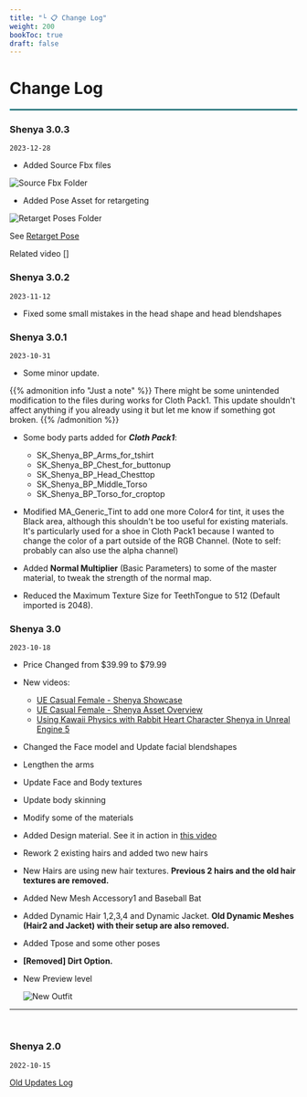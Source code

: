 ```yaml
---
title: "└ 📋 Change Log"
weight: 200
bookToc: true
draft: false
---
```


Change Log
===========

<hr style="border: 1px solid #44c0c9;">

### Shenya 3.0.3

`2023-12-28`

* Added Source Fbx files

![Source Fbx Folder](../img/changelog/2023-12-28/source-fbx-folder.jpg)

* Added Pose Asset for retargeting

![Retarget Poses Folder](../img/changelog/2023-12-28/retarget-poses-folder.jpg)

See [Retarget Pose](../general/retarget-pose.md#for-rabbit-heart-characters)

Related video []

### Shenya 3.0.2

`2023-11-12`

* Fixed some small mistakes in the head shape and head blendshapes

### Shenya 3.0.1

`2023-10-31`

* Some minor update.

{{% admonition info "Just a note" %}}
There might be some unintended modification to the files during works for Cloth Pack1. This update shouldn't affect anything if you already using it but let me know if something got broken.
{{% /admonition %}}

* Some body parts added for ***Cloth Pack1***:
  * SK_Shenya_BP_Arms_for_tshirt
  * SK_Shenya_BP_Chest_for_buttonup
  * SK_Shenya_BP_Head_Chesttop
  * SK_Shenya_BP_Middle_Torso
  * SK_Shenya_BP_Torso_for_croptop

* Modified MA_Generic_Tint to add one more Color4 for tint, it uses the Black area, although this shouldn't be too useful for existing materials. It's particularly used for a shoe in Cloth Pack1 because I wanted to change the color of a part outside of the RGB Channel. (Note to self: probably can also use the alpha channel)

* Added **Normal Multiplier** (Basic Parameters) to some of the master material, to tweak the strength of the normal map.

* Reduced the Maximum Texture Size for TeethTongue to 512 (Default imported is 2048).


### Shenya 3.0

`2023-10-18`

* Price Changed from $39.99 to $79.99
* New videos:
  * [UE Casual Female - Shenya Showcase](https://youtu.be/OfM1V1eI1jI)
  * [UE Casual Female - Shenya Asset Overview](https://youtu.be/nUcbepp6P_k)
  * [Using Kawaii Physics with Rabbit Heart Character Shenya in Unreal Engine 5](https://youtu.be/HkaO96Ox8yg)
* Changed the Face model and Update facial blendshapes
* Lengthen the arms
* Update Face and Body textures
* Update body skinning
* Modify some of the materials
* Added Design material. See it in action in [this video](https://www.youtube.com/watch?v=nUcbepp6P_k&t=318s)
* Rework 2 existing hairs and added two new hairs
* New Hairs are using new hair textures. **Previous 2 hairs and the old hair textures are removed.**
* Added New Mesh Accessory1 and Baseball Bat
* Added Dynamic Hair 1,2,3,4 and Dynamic Jacket. **Old Dynamic Meshes (Hair2 and Jacket) with their setup are also removed.**
* Added Tpose and some other poses
* **[Removed] Dirt Option.**
* New Preview level

  ![New Outfit](../img/changelog/2023-10-17/new-preview-level.jpg)

---

<br/>

### Shenya 2.0

`2022-10-15`

[Old Updates Log](https://unreal-shenya.readthedocs.io/en/latest/updates-log.html)
